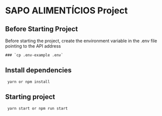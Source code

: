 # SAPO ALIMENTÍCIOS Project

## Before Starting Project

Before starting the project, create the environment variable in the .env file pointing to the API address


```
### `cp .env-example .env`
```

## Install dependencies

```
 yarn or npm install
```
## Starting project
```
 yarn start or npm run start
```


